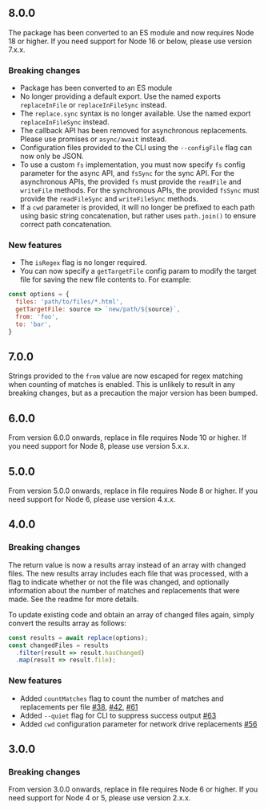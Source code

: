 ## 8.0.0
The package has been converted to an ES module and now requires Node 18 or higher. If you need support for Node 16 or below, please use version 7.x.x.

### Breaking changes
- Package has been converted to an ES module
- No longer providing a default export. Use the named exports `replaceInFile` or `replaceInFileSync` instead.
- The `replace.sync` syntax is no longer available. Use the named export `replaceInFileSync` instead.
- The callback API has been removed for asynchronous replacements. Please use promises or `async/await` instead.
- Configuration files provided to the CLI using the `--configFile` flag can now only be JSON.
- To use a custom `fs` implementation, you must now specify `fs` config parameter for the async API, and `fsSync` for the sync API. For the asynchronous APIs, the provided `fs` must provide the `readFile` and `writeFile` methods. For the synchronous APIs, the provided `fsSync` must provide the `readFileSync` and `writeFileSync` methods.
- If a `cwd` parameter is provided, it will no longer be prefixed to each path using basic string concatenation, but rather uses `path.join()` to ensure correct path concatenation.


### New features
- The `isRegex` flag is no longer required.
- You can now specify a `getTargetFile` config param to modify the target file for saving the new file contents to. For example:


```js
const options = {
  files: 'path/to/files/*.html',
  getTargetFile: source => `new/path/${source}`,
  from: 'foo',
  to: 'bar',
}
```

## 7.0.0
Strings provided to the `from` value are now escaped for regex matching when counting of matches is enabled. This is unlikely to result in any breaking changes, but as a precaution the major version has been bumped.

## 6.0.0
From version 6.0.0 onwards, replace in file requires Node 10 or higher. If you need support for Node 8, please use version 5.x.x.

## 5.0.0
From version 5.0.0 onwards, replace in file requires Node 8 or higher. If you need support for Node 6, please use version 4.x.x.

## 4.0.0

### Breaking changes
The return value is now a results array instead of an array with changed files. The new results array includes each file that was processed, with a flag to indicate whether or not the file was changed, and optionally information about the number of matches and replacements that were made. See the readme for more details.

To update existing code and obtain an array of changed files again, simply convert the results array as follows:

```js
const results = await replace(options);
const changedFiles = results
  .filter(result => result.hasChanged)
  .map(result => result.file);
```

### New features
- Added `countMatches` flag to count the number of matches and replacements per file [#38](https://github.com/adamreisnz/replace-in-file/issues/38), [#42](https://github.com/adamreisnz/replace-in-file/issues/42), [#61](https://github.com/adamreisnz/replace-in-file/issues/61)
- Added `--quiet` flag for CLI to suppress success output [#63](https://github.com/adamreisnz/replace-in-file/issues/63)
- Added `cwd` configuration parameter for network drive replacements [#56](https://github.com/adamreisnz/replace-in-file/issues/56)

## 3.0.0

### Breaking changes
From version 3.0.0 onwards, replace in file requires Node 6 or higher. If you need support for Node 4 or 5, please use version 2.x.x.
